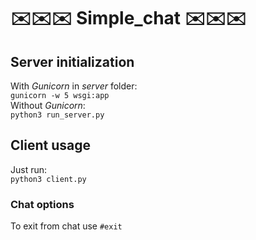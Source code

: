 # :envelope::envelope::envelope: Simple_chat :envelope::envelope::envelope:
## Server initialization
With *Gunicorn* in *server* folder: <br>
```gunicorn -w 5 wsgi:app``` <br>
Without *Gunicorn*: <br>
```python3 run_server.py ``` <br>
## Client usage
Just run: <br>
```python3 client.py ``` <br>
### Chat options
To exit from chat use ```#exit```
